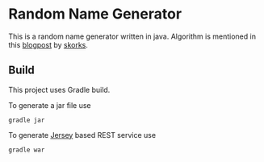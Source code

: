 Random Name Generator
=====================

This is a random name generator written in java. Algorithm is mentioned in this [blogpost](http://www.skorks.com/2009/07/how-to-write-a-name-generator-in-ruby/) by [skorks](https://github.com/skorks).

Build
-----
This project uses Gradle build. 

To generate a jar file use

    gradle jar
    
To generate [Jersey](https://jersey.java.net/) based REST service use

    gradle war
